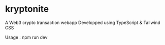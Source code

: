 # kryptonite
A Web3 crypto transaction webapp
Developped using TypeScript & Tailwind CSS

Usage :
npm run dev
